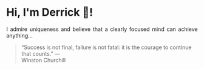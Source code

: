 # Hi, I'm Derrick 👋!
<p align="justify">I admire uniqueness and believe that a clearly focused mind can achieve anything...</p> 
<!-- #quote-start -->
<blockquote>&ldquo;Success is not final, failure is not fatal: it is the courage to continue that counts.&rdquo; &mdash; <footer>Winston Churchill</footer></blockquote>
<!-- #quote-end -->
